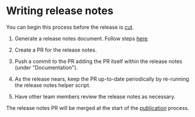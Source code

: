 # Writing release notes

You can begin this process before the release is [cut](./cutting.md).

1. Generate a release notes document. Follow steps [here](https://github.com/mathesar-foundation/mathesar/blob/develop/docs/docs/releases/README.md).

1. Create a PR for the release notes.

1. Push a commit to the PR adding the PR itself within the release notes (under "Documentation").

1. As the release nears, keep the PR up-to-date periodically by re-running the release notes helper script.

1. Have other team members review the release notes as necessary.

The release notes PR will be merged at the start of the [publication](./publication.md) process.

